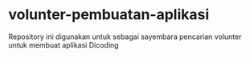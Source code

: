 # volunter-pembuatan-aplikasi
Repository ini digunakan untuk sebagai sayembara pencarian volunter untuk membuat aplikasi Dicoding
